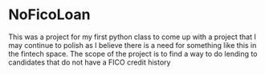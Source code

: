 # NoFicoLoan
This was a project for my first python class to come up with a project that I may continue to polish as I believe there is a need for something like this in the fintech space.
The scope of the project is to find a way to do lending to candidates that do not have a FICO credit history
